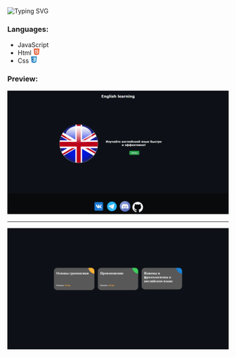 <img src="https://readme-typing-svg.demolab.com?font=Fira+Code&size=25&pause=1000&color=F70C94&random=false&width=435&lines=English+learning" alt="Typing SVG" />

### Languages:

* JavaScript <img src="https://upload.wikimedia.org/wikipedia/commons/thumb/6/6a/JavaScript-logo.png/120px-JavaScript-logo.png" width="15" height="15"/>
* Html <img src="https://raw.githubusercontent.com/devicons/devicon/1119b9f84c0290e0f0b38982099a2bd027a48bf1/icons/html5/html5-original.svg" width="15" height="15"/>
* Css <img src="https://raw.githubusercontent.com/devicons/devicon/1119b9f84c0290e0f0b38982099a2bd027a48bf1/icons/css3/css3-original.svg" width="15" height="15"/>

### Preview: 

![](https://github.com/MountainDeWX15/English-Learning-/blob/main/screen.png?raw=true)

----

![](https://github.com/MountainDeWX15/English-Learning-/blob/main/screen2.png?raw=true)
